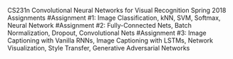 CS231n Convolutional Neural Networks for Visual Recognition
Spring 2018 Assignments
#Assignment #1: Image Classification, kNN, SVM, Softmax, Neural Network
#Assignment #2: Fully-Connected Nets, Batch Normalization, Dropout, Convolutional Nets
#Assignment #3: Image Captioning with Vanilla RNNs, Image Captioning with LSTMs, Network Visualization, Style Transfer, Generative Adversarial Networks
